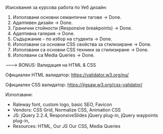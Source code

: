 Изисквания за курсова работа по Уеб дизайн:

1. Използвани основни семантични тагове -> Done.
2. Адаптивен дизайн -> Done.
3. Гранични стойности (Responsive breakpoints) -> Done.
4. Адаптивна галерия -> Done.
5. Съдържание - по избор на студента -> Done.
6. Използвани са основни CSS свойства за стилизиране -> Done.
7. Използвани са основни CSS техники за стилизиране -> Done.
8. Изполвани са Media Queries -> Done.

---> BONUS: Валидация на HTML & CSS

Официален HTML валидатор: https://validator.w3.org/nu/

Официален CSS валидатор: https://jigsaw.w3.org/css-validator/

Използвани:
- Raleway font, custom logo, basic SEO, Favicon
- Vendors: CSS Grid, Normalize CSS, Animation CSS
- JS: jQuery 2.2.4, ResponsiveSlides jQuery plug-in, jQuery waypoints plug-in,
- Resources: HTML, Our JS Our CSS, Media Queries